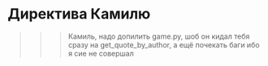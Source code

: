 # Директива Камилю
>>>Камиль, надо допилить game.py, шоб он кидал тебя сразу на get_quote_by_author, а ещё почекать баги ибо я сие не совершал

